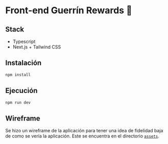 # Front-end Guerrín Rewards 🍕

## Stack

* Typescript
* Next.js + Tailwind CSS

## Instalación

```bash
npm install
```

## Ejecución

```bash
npm run dev
```

## Wireframe

Se hizo un wireframe de la aplicación para tener una idea de fidelidad baja de como se vería la aplicación. Este se encuentra en el directorio [`assets`](assets/guerrin-wireframe.excalidraw).